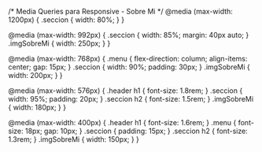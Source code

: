 /* Media Queries para Responsive - Sobre Mi */
@media (max-width: 1200px) {
    .seccion {
        width: 80%;
    }
}

@media (max-width: 992px) {
    .seccion {
        width: 85%;
        margin: 40px auto;
    }
    .imgSobreMi {
        width: 250px;
    }
}

@media (max-width: 768px) {
    .menu {
        flex-direction: column;
        align-items: center;
        gap: 15px;
    }
    .seccion {
        width: 90%;
        padding: 30px;
    }
    .imgSobreMi {
        width: 200px;
    }
}

@media (max-width: 576px) {
    .header h1 {
        font-size: 1.8rem;
    }
    .seccion {
        width: 95%;
        padding: 20px;
    }
    .seccion h2 {
        font-size: 1.5rem;
    }
    .imgSobreMi {
        width: 180px;
    }
}

@media (max-width: 400px) {
    .header h1 {
        font-size: 1.6rem;
    }
    .menu {
        font-size: 18px;
        gap: 10px;
    }
    .seccion {
        padding: 15px;
    }
    .seccion h2 {
        font-size: 1.3rem;
    }
    .imgSobreMi {
        width: 150px;
    }
}
